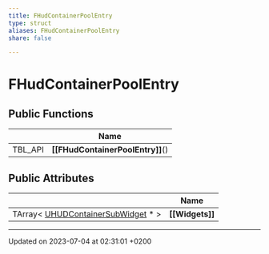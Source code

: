 ```yaml
---
title: FHudContainerPoolEntry
type: struct
aliases: FHudContainerPoolEntry
share: false

---
```


# FHudContainerPoolEntry





## Public Functions

|                | Name           |
| -------------- | -------------- |
| TBL_API | **[[FHudContainerPoolEntry]]**() |

## Public Attributes

|                | Name           |
| -------------- | -------------- |
| TArray< [UHUDContainerSubWidget](/docs/SDK/Source/Classes/classUHUDContainerSubWidget.md) * > | **[[Widgets]]**  |

-------------------------------

Updated on 2023-07-04 at 02:31:01 +0200